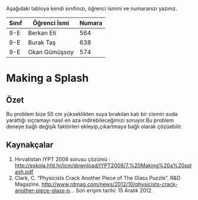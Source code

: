 

Aşağıdaki tabloya kendi sınıfınızı, öğrenci ismini ve numaranızı yazınız. 

Sınıf | Öğrenci İsmi  | Numara
-------|----------------|--------
9-E   | Berkan Eti | 564
9-E   | Burak Taş | 638
9-E   | Okan Gümüşsoy |574

# Making a Splash
## Özet
Bu problem bize 50 cm yükseklikten suya bırakılan katı bir cismin suda yarattığı sıçramayı nasıl en aza indirebileceğimizi soruyor.Bu problem deneye bağlı değişik faktörleri ekleyip,çıkartmaya bağlı olarak çözüebilir.

## Kaynakçalar  

 1. Hırvatistan IYPT 2008 sorusu çözümü  : http://eskola.hfd.hr/icm/download/IYPT2008/7.%20Making%20a%20splash.pdf
 2. Clark, C. “Physicists Crack Another Piece of The Glass Puzzle”. R&D Magazine.
http://www.rdmag.com/news/2012/10/physicists-crack-another-piece-glass-p...
Son erişim tarihi: 15 Aralık 2012.                                                                                                          
